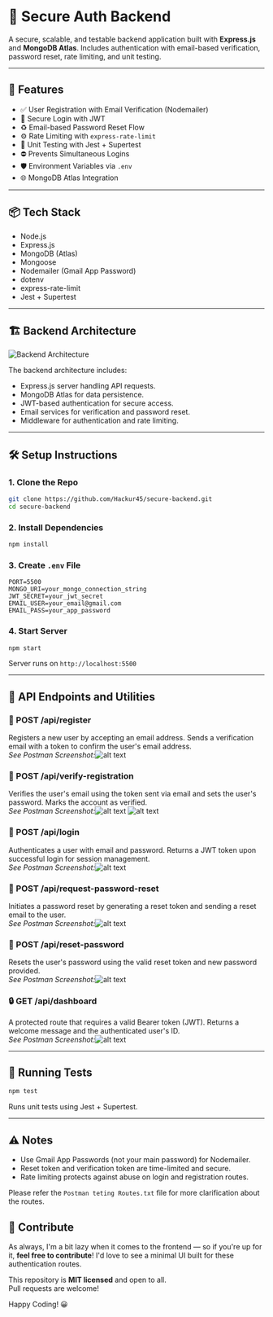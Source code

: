 # 🔐 Secure Auth Backend

A secure, scalable, and testable backend application built with **Express.js** and **MongoDB Atlas**. Includes authentication with email-based verification, password reset, rate limiting, and unit testing.

---

## 🚀 Features

- ✅ User Registration with Email Verification (Nodemailer)
- 🔐 Secure Login with JWT
- ♻️ Email-based Password Reset Flow
- ⚙️ Rate Limiting with `express-rate-limit`
- 🧪 Unit Testing with Jest + Supertest
- ⛔ Prevents Simultaneous Logins
- 🛡️ Environment Variables via `.env`
- 🌐 MongoDB Atlas Integration

---

## 📦 Tech Stack

- Node.js
- Express.js
- MongoDB (Atlas)
- Mongoose
- Nodemailer (Gmail App Password)
- dotenv
- express-rate-limit
- Jest + Supertest

---

## 🏗 Backend Architecture

![Backend Architecture](diagram.png)

The backend architecture includes:
- Express.js server handling API requests.
- MongoDB Atlas for data persistence.
- JWT-based authentication for secure access.
- Email services for verification and password reset.
- Middleware for authentication and rate limiting.

---

## 🛠 Setup Instructions

### 1. Clone the Repo
```bash
git clone https://github.com/Hackur45/secure-backend.git
cd secure-backend
```

### 2. Install Dependencies

```bash
npm install
```

### 3. Create `.env` File

```env
PORT=5500
MONGO_URI=your_mongo_connection_string
JWT_SECRET=your_jwt_secret
EMAIL_USER=your_email@gmail.com
EMAIL_PASS=your_app_password
```

### 4. Start Server

```bash
npm start
```

Server runs on `http://localhost:5500`

---

## 📮 API Endpoints and Utilities

### 🔹 POST /api/register
Registers a new user by accepting an email address. Sends a verification email with a token to confirm the user's email address.  
*See Postman Screenshot:*![alt text](<POSTMAN SCREENSHOTS/verification-link-sent-postman.png>)

### 🔹 POST /api/verify-registration
Verifies the user's email using the token sent via email and sets the user's password. Marks the account as verified.  
*See Postman Screenshot:*![alt text](<POSTMAN SCREENSHOTS/verification-link-token-from-mail.png>)
![alt text](<POSTMAN SCREENSHOTS/verification-link-recived-on-gmail.png>)


### 🔹 POST /api/login
Authenticates a user with email and password. Returns a JWT token upon successful login for session management.  
*See Postman Screenshot:*![alt text](<POSTMAN SCREENSHOTS/login-and-got-bearertoken.png>)

### 🔹 POST /api/request-password-reset
Initiates a password reset by generating a reset token and sending a reset email to the user.  
*See Postman Screenshot:*![alt text](<POSTMAN SCREENSHOTS/password-reset-email-sent.png>)

### 🔹 POST /api/reset-password
Resets the user's password using the valid reset token and new password provided.  
*See Postman Screenshot:*![alt text](<POSTMAN SCREENSHOTS/password-succesfully-reset.png>)

### 🔒 GET /api/dashboard
A protected route that requires a valid Bearer token (JWT). Returns a welcome message and the authenticated user's ID.  
*See Postman Screenshot:*![alt text](<POSTMAN SCREENSHOTS/accesing-protected-routes-using-bearer-token.png>)

---


## 🧪 Running Tests

```bash
npm test
```

Runs unit tests using Jest + Supertest.

---

## ⚠️ Notes

* Use Gmail App Passwords (not your main password) for Nodemailer.
* Reset token and verification token are time-limited and secure.
* Rate limiting protects against abuse on login and registration routes.


Please refer the  `Postman teting Routes.txt` file for more clarification about the routes.

## 🙌 Contribute

As always, I'm a bit lazy when it comes to the frontend — so if you're up for it, **feel free to contribute**! I'd love to see a minimal UI built for these authentication routes.

This repository is **MIT licensed** and open to all.  
Pull requests are welcome!

Happy Coding! 😀
